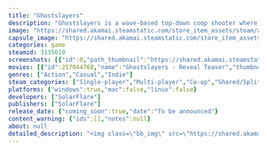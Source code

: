 ```yaml
---
title: "Ghostslayers"
description: "Ghostslayers is a wave-based top-down coop shooter where you slay the ghosts with magic and couple thousands of bullets... Or punches, or slashes, or explosions. Use the varied weaponary, spell cards and abilities, combine them together with your allies for more power and get through the city."
image: "https://shared.akamai.steamstatic.com/store_item_assets/steam/apps/3135610/header.jpg?t=1725641550"
capsule_image: "https://shared.akamai.steamstatic.com/store_item_assets/steam/apps/3135610/capsule_231x87.jpg?t=1725641550"
categories: game
steamid: 3135610
screenshots: [{"id":0,"path_thumbnail":"https://shared.akamai.steamstatic.com/store_item_assets/steam/apps/3135610/ss_08e81d1251847b5f44056dc987ceca7a2f84379f.600x338.jpg?t=1725641550","path_full":"https://shared.akamai.steamstatic.com/store_item_assets/steam/apps/3135610/ss_08e81d1251847b5f44056dc987ceca7a2f84379f.1920x1080.jpg?t=1725641550"},{"id":1,"path_thumbnail":"https://shared.akamai.steamstatic.com/store_item_assets/steam/apps/3135610/ss_0aaf81e6f8540f8b5c219fd4c5df6573f271443e.600x338.jpg?t=1725641550","path_full":"https://shared.akamai.steamstatic.com/store_item_assets/steam/apps/3135610/ss_0aaf81e6f8540f8b5c219fd4c5df6573f271443e.1920x1080.jpg?t=1725641550"},{"id":2,"path_thumbnail":"https://shared.akamai.steamstatic.com/store_item_assets/steam/apps/3135610/ss_15c1b495980266ed00f1636c72f35a25b1a3d51d.600x338.jpg?t=1725641550","path_full":"https://shared.akamai.steamstatic.com/store_item_assets/steam/apps/3135610/ss_15c1b495980266ed00f1636c72f35a25b1a3d51d.1920x1080.jpg?t=1725641550"},{"id":3,"path_thumbnail":"https://shared.akamai.steamstatic.com/store_item_assets/steam/apps/3135610/ss_41b4a334ba8e2272155ff6b215648eccc547ea49.600x338.jpg?t=1725641550","path_full":"https://shared.akamai.steamstatic.com/store_item_assets/steam/apps/3135610/ss_41b4a334ba8e2272155ff6b215648eccc547ea49.1920x1080.jpg?t=1725641550"},{"id":4,"path_thumbnail":"https://shared.akamai.steamstatic.com/store_item_assets/steam/apps/3135610/ss_09d7da0138d28801c25ae34cb56f87824847ec9f.600x338.jpg?t=1725641550","path_full":"https://shared.akamai.steamstatic.com/store_item_assets/steam/apps/3135610/ss_09d7da0138d28801c25ae34cb56f87824847ec9f.1920x1080.jpg?t=1725641550"}]
movies: [{"id":257044768,"name":"Ghostslayers - Reveal Teaser","thumbnail":"https://shared.akamai.steamstatic.com/store_item_assets/steam/apps/257044768/movie.293x165.jpg?t=1723616411","webm":{"480":"http://video.akamai.steamstatic.com/store_trailers/257044768/movie480_vp9.webm?t=1723616411","max":"http://video.akamai.steamstatic.com/store_trailers/257044768/movie_max_vp9.webm?t=1723616411"},"mp4":{"480":"http://video.akamai.steamstatic.com/store_trailers/257044768/movie480.mp4?t=1723616411","max":"http://video.akamai.steamstatic.com/store_trailers/257044768/movie_max.mp4?t=1723616411"},"highlight":true}]
genres: ["Action","Casual","Indie"]
steam_categories: ["Single-player","Multi-player","Co-op","Shared/Split Screen Co-op","Shared/Split Screen","Steam Achievements","Full controller support","Steam Leaderboards","Remote Play Together"]
platforms: {"windows":true,"mac":false,"linux":false}
developers: ["SolarFlare"]
publishers: ["SolarFlare"]
release_date: {"coming_soon":true,"date":"To be announced"}
content_warning: {"ids":[],"notes":null}
about: null
detailed_description: "<img class=\"bb_img\" src=\"https://shared.akamai.steamstatic.com/store_item_assets/steam/apps/3135610/extras/divider.png?t=1725641550\" /><br>Welcome! You have chosen or been chosen to join the S.P.O.O.K. department, due to a recent influx of paranourmal activity in your region you now have to clean it out the hard way, but don't you worry, we've got you covered with everything needed for such trivial tasks, you've got your gun, a spell book and nothing else but your courrage (Additional items may be granted if you're deemed good enough), in everything else we'll assist you over the intercom to let you know what to do! (These tasks may cover cleaning out the sewers, breaking into secured locations and spinning the wheel?). We'll see you at our base!<br><br><br><ul class=\"bb_ul\"><li>Use unusual weaponary to tear through the monsters hoarding the streets<br></li><li>Get new and powerful spells through your runs<br></li><li>Plan out your way towards each boss<br></li><li>And survive through all sorts of mayham<br></li><li>Fly a ship into space?</li></ul><br><img class=\"bb_img\" src=\"https://shared.akamai.steamstatic.com/store_item_assets/steam/apps/3135610/extras/export.gif?t=1725641550\" /><br><br>And remember, you don't have to fight your way through all this alone, grab your controllers with your friends (or enemies) and fight your way through together... Or fight each other... Or be ballin'<br><br><img class=\"bb_img\" src=\"https://shared.akamai.steamstatic.com/store_item_assets/steam/apps/3135610/extras/glitchy.gif?t=1725641550\" /><br><div class=\"bb_code\">Hello? Can anyone hear me?</div>"
---
```


